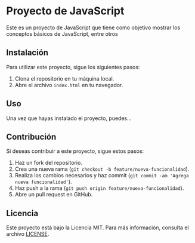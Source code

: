 # Proyecto de JavaScript

Este es un proyecto de JavaScript que tiene como objetivo mostrar los conceptos básicos de JavaScript, entre otros

## Instalación

Para utilizar este proyecto, sigue los siguientes pasos:

1. Clona el repositorio en tu máquina local.
2. Abre el archivo `index.html` en tu navegador.

## Uso

Una vez que hayas instalado el proyecto, puedes...

## Contribución

Si deseas contribuir a este proyecto, sigue estos pasos:

1. Haz un fork del repositorio.
2. Crea una nueva rama (`git checkout -b feature/nueva-funcionalidad`).
3. Realiza los cambios necesarios y haz commit (`git commit -am 'Agrega nueva funcionalidad'`).
4. Haz push a la rama (`git push origin feature/nueva-funcionalidad`).
5. Abre un pull request en GitHub.

## Licencia

Este proyecto está bajo la Licencia MIT. Para más información, consulta el archivo [LICENSE](LICENSE).